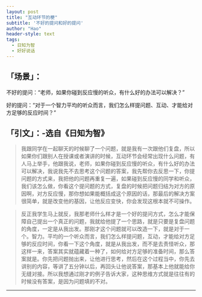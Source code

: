 ```yaml
---
layout: post
title: "互动环节的梗"
subtitle: '不好的提问和好的提问'
author: "Hao"
header-style: text
tags:
  - 日知为智
  - 好好说话
---
```


## 「场景」：
不好的提问：“老师，如果你碰到反应慢的听众，有什么好的办法可以解决？”

好的提问：“对于一个智力平均的听众而言，我们怎么样提问题、互动、才能给对方足够的反应时间？”

## 「引文」：-选自《日知为智》

>我跟同学在一起聊天的时候聊了一个问题，就是我有一次跟他们复盘，所以如果你们跟别人在授课或者演讲的时候，互动环节会经常出现什么问题，有人马上举手，他跟我说，老师，如果你碰到反应慢的听众，有什么好的办法可以解决，我说我先不去思考这个问题的答案，我先帮你去反思一下，你提问题的方式来，我把他的问题再重复一遍，如果碰到反应慢的同学和听众，我们该怎么做，你看这个提问题的方式，复盘的时候把问题归结为对方的原因啊，对方反应慢，那你想如果能概括成这个原因的话，那最后的解决方案很简单，就是改变他的基因，让他反应变快，你会发现这根本就不可操作。


> 反正我学生马上就反，我那老师什么样才是一个好的提问方式，怎么才能保障自己提出一个真正的问题，我就给他提了一个思路，就是只要是复盘问题的角度，一定是从我出发。那刚才这个问题就可以改造一下，就是对于一个。智力。平均的一个听众而言，我们怎么样提问题，互动，才能给对方足够的反应时间，你看一下这个角度，就是从我出发，而不是去责怪听众，那这样一来，答案其实就蕴藏着一种了，如何给对方足够的准备时间，那么答案就是。你先把问题抛出来，让他进行思考，然后在这个过程当中，你先去讲别的内容，等讲了五分钟以后，再回头让他说答案，那基本上他就能给你无缝对接。所以我想通过刚才的例子告诉大家，这种思维方式就是往往有的时候没有答案，是因为问题填的不对。

---


